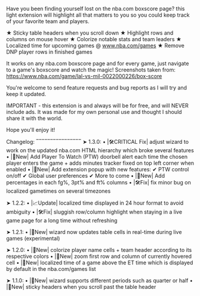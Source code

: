 Have you been finding yourself lost on the nba.com boxscore page? this light extension will highlight all that matters to you so you could keep track of your favorite team and players.

★ Sticky table headers when you scroll down
★ Highlight rows and columns on mouse hover
★ Colorize notable stats and team leaders
★ Localized time for upcoming games @ www.nba.com/games
★ Remove DNP player rows in finished games

It works on any nba.com boxscore page and for every game, just navigate to a game's boxscore and watch the magic!
Screenshots taken from:
https://www.nba.com/game/lal-vs-mil-0022000226/box-score

You're welcome to send feature requests and bug reports as I will try and keep it updated.

IMPORTANT - this extension is and always will be for free, and will NEVER include ads. It was made for my own personal use and thought I should share it with the world.

Hope you'll enjoy it!



Changelog:
‾‾‾‾‾‾‾‾‾‾‾‾‾‾‾‾
➤ 1.3.0:
    • |🛠️CRITICAL Fix| adjust wizard to work on the updated nba.com 
      HTML hierarchy which broke several features
    • |🌟New| Add Player To Watch (PTW) doorbell alert each time the 
      chosen player enters the game + adds minutes tracker fixed on top 
      left corner when enabled
    • |🌟New| Add extension popup with new features:
             ✔  PTW control on/off
             ✔  Global user preferences 
             ✔  More to come
    • |🌟New| Add percentages in each fg%, 3pt% and ft% columns
    • |🛠️Fix| fix minor bug on localized gametimes on several 
      timezones


➤ 1.2.2:
    • |📈Update| localized time displayed in 24 hour format to avoid 
      ambiguity
    • |🛠️Fix| sluggish row/column highlight when staying in a live game 
      page for a long time without refreshing

➤ 1.2.1:
    • |🌟New| wizard now updates table cells in real-time during live 
       games (experimental)

➤ 1.2.0:
    • |🌟New| colorize player name cells + team header according to 
       its respective colors
    • |🌟New| zoom first row and column of currently hovered cell
    • |🌟New| localized time of a game above the ET time which is 
       displayed by default in the nba.com/games list

➤ 1.1.0:
    • |🌟New| wizard supports different periods such as quarter or half
    • |🌟New| sticky headers when you scroll past the table header
